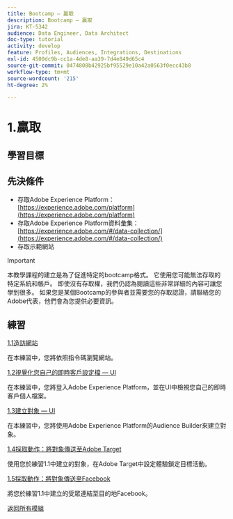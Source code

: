 ```yaml
---
title: Bootcamp — 贏取
description: Bootcamp — 贏取
jira: KT-5342
audience: Data Engineer, Data Architect
doc-type: tutorial
activity: develop
feature: Profiles, Audiences, Integrations, Destinations
exl-id: 4500dc9b-cc1a-4de8-aa39-7d4e849d65c4
source-git-commit: 0474808b42925bf95529e10a42a0563f0ecc43b8
workflow-type: tm+mt
source-wordcount: '215'
ht-degree: 2%

---
```


# 1.贏取

## 學習目標

## 先決條件

- 存取Adobe Experience Platform： [https://experience.adobe.com/platform](https://experience.adobe.com/platform)
- 存取Adobe Experience Platform資料彙集： [https://experience.adobe.com/#/data-collection/](https://experience.adobe.com/#/data-collection/)
- 存取示範網站

>[!IMPORTANT]
>
>本教學課程的建立是為了促進特定的bootcamp格式。 它使用您可能無法存取的特定系統和帳戶。 即使沒有存取權，我們仍認為閱讀這些非常詳細的內容可讓您學到很多。 如果您是某個Bootcamp的參與者並需要您的存取認證，請聯絡您的Adobe代表，他們會為您提供必要資訊。

## 練習

[1.1造訪網站](./ex1.md)

在本練習中，您將依照指令碼瀏覽網站。

[1.2視覺化您自己的即時客戶設定檔 — UI](./ex2.md)

在本練習中，您將登入Adobe Experience Platform，並在UI中檢視您自己的即時客戶個人檔案。

[1.3建立對象 — UI](./ex3.md)

在本練習中，您將使用Adobe Experience Platform的Audience Builder來建立對象。

[1.4採取動作：將對象傳送至Adobe Target](./ex4.md)

使用您於練習1.1中建立的對象，在Adobe Target中設定體驗鎖定目標活動。

[1.5採取動作：將對象傳送至Facebook](./ex5.md)

將您於練習1.1中建立的受眾連結至目的地Facebook。

[返回所有模組](../../overview.md)
